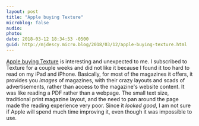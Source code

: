 ```yaml
---
layout: post
title: "Apple buying Texture"
microblog: false
audio: 
photo: 
date: 2018-03-12 18:34:53 -0500
guid: http://mjdescy.micro.blog/2018/03/12/apple-buying-texture.html
---
```

[Apple buying Texture](https://512pixels.net/2018/03/apple-buys-texture-the-digital-magazine-service/) is interesting and unexpected to me. I subscribed to Texture for a couple weeks and did not like it because I found it too hard to read on my iPad and iPhone. Basically, for most of the magazines it offers, it provides you _images_ of magazines, with their crazy layouts and scads of advertisements, rather than access to the magazine's website content. It was like reading a PDF rather than a webpage. The small text size, traditional print magazine layout, and the need to pan around the page made the reading experience very poor. Since it _looked good_, I am not sure if Apple will spend much time improving it, even though it was impossible to use.
